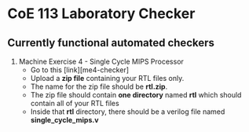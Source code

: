 # CoE 113 Laboratory Checker

## Currently functional automated checkers

1. Machine Exercise 4 - Single Cycle MIPS Processor
   - Go to this [link][me4-checker]
   - Upload a **zip file** containing your RTL files only.
   - The name for the zip file should be **rtl.zip**.
   - The zip file should contain **one directory** named **rtl** which should contain all of your RTL files
   - Inside that **rtl** directory, there should be a verilog file named **single_cycle_mips.v**